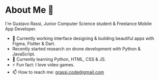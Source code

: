 # About Me 👋
I'm Gustavo Rassi, Junior Computer Science student & Freelance Mobile App Developer.
- 🔭 Currently working interface designing & building beautiful apps with Figma, Flutter & Dart.
- Recently started research on drone development with Python & JavaScript.
- 🌱 Currently learning Python, HTML, CSS & JS.
- ⚡ Fun fact: I love video games.
- 📫 How to reach me: grassi.code@gmail.com
<!--
**GustavoRassi/GustavoRassi** is a ✨ _special_ ✨ repository because its `README.md` (this file) appears on your GitHub profile.

Here are some ideas to get you started:

🔭 Currently working on
- 🌱 I’m currently learning ...
- 👯 I’m looking to collaborate on ...
- 🤔 I’m looking for help with ...
- 💬 Ask me about ...
- 📫 How to reach me: ...
- 😄 Pronouns: ...
- ⚡ Fun fact: ...
-->

